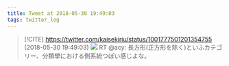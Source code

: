 ```yaml
---
title: Tweet at 2018-05-30 19:49:03
tags: twitter_log
---
```


> [!CITE] https://twitter.com/kaisekiriu/status/1001777501201354755 (2018-05-30 19:49:03)
> ![](https://twitter.com/kaisekiriu/status/1001777501201354755)
> RT @acy: 長方形(正方形を除く)といふカテゴリー、分類學における側系統つぽい感じよな。
